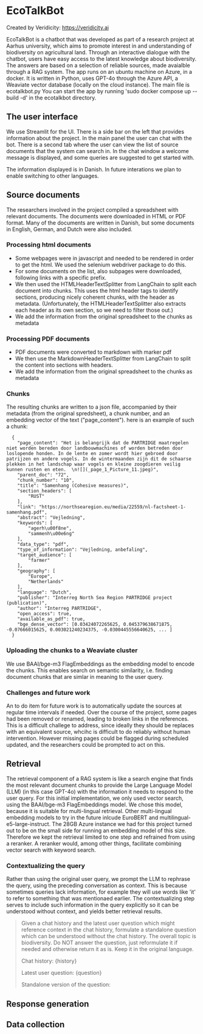 # EcoTalkBot

Created by Veridicity: https://veridicity.ai

EcoTalkBot is a chatbot that was developed as part of a research project at Aarhus university, which aims to promote interest in and understanding of biodiversity on agricultural land. Through an interactive dialogue with the chatbot, users have easy access to the latest knowledge about biodiversity. The answers are based on a selection of reliable sources, made avaialble through a RAG system. 
The app runs on an ubuntu machine on Azure, in a docker. It is written in Python, uses GPT-4o through the Azure API, a Weaviate vector database (locally on the cloud instance).
The main file is ecotalkbot.py
You can start the app by running 'sudo docker compose up --build -d' in the ecotalkbot directory.

## The user interface
We use Streamlit for the UI. There is a side bar on the left that provides information about the project. In the main panel the user can chat with the bot. There is a second tab where the user can view the list of source documents that the system can search in.
In the chat window a welcome message is displayed, and some queries are suggested to get started with.

The information displayed is in Danish. In future interations we plan to enable switching to other languages.

## Source documents
The researchers involved in the project compiled a spreadsheet with relevant documents.
The documents were downloaded in HTML or PDF format. Many of the documents are written in Danish, but some documents in English, German, and Dutch were also included.


### Processing html documents
* Some webpages were in javascript and needed to be rendered in order to get the html. We used the selenium webdriver package to do this.
* For some documents on the list, also subpages were downloaded, following links with a specific prefix. 
* We then used the HTMLHeaderTextSplitter from LangChain to split each document into chunks. This uses the html header tags to identify sections, producing nicely coherent chunks, with the header as metadata. (Unfortunately, the HTMLHeaderTextSplitter also extracts each header as its own section, so we need to filter those out.)
* We add the information from the original spreadsheet to the chunks as metadata

### Processing PDF documents
* PDF documents were converted to markdown with marker pdf
* We then use the MarkdownHeaderTextSplitter from LangChain to split the content into sections with headers.
* We add the information from the original spreadsheet to the chunks as metadata

### Chunks
The resulting chunks are written to a json file, accompanied by their metadata (from the original spredsheet), a chunk number, and an embedding vector of the text ("page_content"). here is an example of such a chunk:

```
  {
    "page_content": "Het is belangrijk dat de PARTRIDGE maatregelen niet worden bereden door landbouwmachines of worden betreden door loslopende honden. In de lente en zomer wordt hier gebroed door patrijzen en andere vogels. In de wintermaanden zijn dit de schaarse plekken in het landschap waar vogels en kleine zoogdieren veilig kunnen rusten en eten.  \n![](_page_1_Picture_11.jpeg)",
    "parent_doc": "72",
    "chunk_number": "10",
    "title": "Samenhang (Cohesive measures)",
    "section_headers": [
        "RUST"
    ],
    "link": "https://northsearegion.eu/media/22559/nl-factsheet-1-samenhang.pdf",
    "abstract": "Vejledning",
    "keywords": [
        "agerh\u00f8ne",
        "sammenh\u00e6ng"
    ],
    "data_type": "pdf",
    "type_of_information": "Vejledning, anbefaling",
    "target_audience": [
        "farmer"
    ],
    "geography": [
        "Europe",
        "Netherlands"
    ],
    "language": "Dutch",
    "publisher": "Interreg North Sea Region PARTRIDGE project (publication)",
    "author": "Interreg PARTRIDGE",
    "open_access": true,
    "available_as_pdf": true,
    "bge_dense_vector": [0.03424072265625, 0.045379638671875, -0.07666015625, 0.003021240234375, -0.0300445556640625, ... ]
  }
```

### Uploading the chunks to a Weaviate cluster
We use BAAI/bge-m3 FlagEmbeddings as the embedding model to encode the chunks. This enables search on semantic similarity, i.e. finding document chunks that are simlar in meaning to the user query.

### Challenges and future work
An to do item for future work is to automatically update the sources at regular time intervals if needed. 
Over the course of the project, some pages had been removed or renamed, leading to broken links in the references. This is a difficult challege to address, since ideally they should be replaces with an equivalent source, whcihc is difficult to do reliably without human intervention. However missing pages could be flagged during scheduled updated, and the researchers could be prompted to act on this. 

## Retrieval
The retrieval component of a RAG system is like a search engine that finds the most relevant document chunks to provide the Large Language Model (LLM) (in this case GPT-4o) with the information it needs to respond to the user query.
For this initial implementation, we only used vector search, using the BAAI/bge-m3 FlagEmbeddings model. We chose this model, because it is suitable for multi-lingual retrieval. Other multi-lingual embedding models to try in the future inlcude EuroBERT and multilingual-e5-large-instruct.
The 28GB Azure instance we had for this project turned out to be on the small side for running an embedding model of this size. Therefore we kept the retrieval limited to one step and refrained from using a reranker. A reranker would, among other things, facilitate combining vector search with keyword search.

### Contextualizing the query
Rather than using the original user query, we prompt the LLM to rephrase the query, using the preceding conversation as context. This is because sometimes queries lack information, for example they will use words like 'it' to refer to something that was mentionaed earlier. The contextualizing step serves to include such information in the query explicitly so it can be understood without context, and yields better retrieval results.

> Given a chat history and the latest user question which might reference context in the chat history, formulate a standalone question which can be understood without the chat history. The overall topic is biodiversity.
> Do NOT answer the question, just reformulate it if needed and otherwise return it as is. Keep it in the original language.
>
> Chat history:
> {history}
>
> Latest user question:
> {question}
>
> Standalone version of the question:

## Response generation

## Data collection
